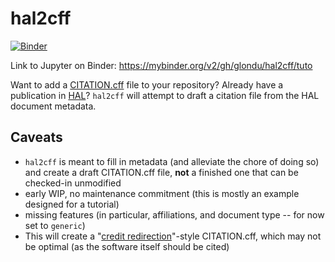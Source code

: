 # hal2cff

[![Binder](https://mybinder.org/badge_logo.svg)](https://mybinder.org/v2/gh/glondu/hal2cff/tuto?urlpath=%2Fvoila%2Frender%2Fexamples%2Fhal2cff_example.py)

Link to Jupyter on Binder: https://mybinder.org/v2/gh/glondu/hal2cff/tuto

Want to add a [CITATION.cff](https://citation-file-format.github.io/) file to your repository? Already have a publication in [HAL](https://hal.archives-ouvertes.fr)?
`hal2cff` will attempt to draft a citation file from the HAL document metadata.

## Caveats

- `hal2cff` is meant to fill in metadata (and alleviate the chore of doing so) and create a draft CITATION.cff file, **not** 
a finished one that can be checked-in unmodified
- early WIP, no maintenance commitment (this is mostly an example designed for a tutorial)
- missing features (in particular, affiliations, and document type -- for now set to `generic`)
- This will create a "[credit redirection](https://github.com/citation-file-format/citation-file-format/blob/main/schema-guide.md#credit-redirection)"-style CITATION.cff, which may not be optimal (as the software itself should be cited)
